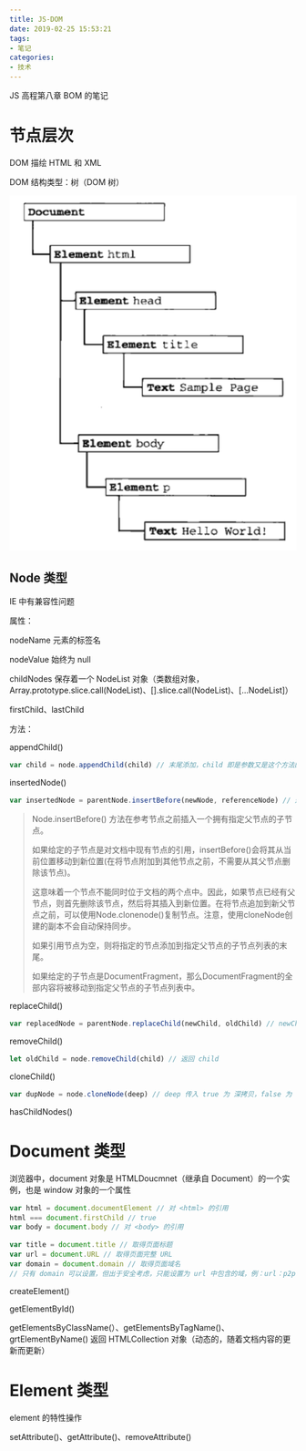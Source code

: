 ```yaml
---
title: JS-DOM
date: 2019-02-25 15:53:21
tags:
- 笔记
categories:
- 技术
---
```


JS 高程第八章 BOM 的笔记

<!-- more -->

# 节点层次

DOM 描绘 HTML 和 XML

DOM 结构类型：树（DOM 树）

![](./dom.png)

## Node 类型

IE 中有兼容性问题

属性：

nodeName 元素的标签名

nodeValue 始终为 null

childNodes 保存着一个 NodeList 对象（类数组对象，Array.prototype.slice.call(NodeList)、[].slice.call(NodeList)、[...NodeList]）

firstChild、lastChild

方法：

appendChild()

```js
var child = node.appendChild(child) // 末尾添加，child 即是参数又是这个方法的返回值
```

insertedNode()

```js
var insertedNode = parentNode.insertBefore(newNode, referenceNode) // 返回 newNode，referenceNode 为 null 时插到末尾
```

> Node.insertBefore() 方法在参考节点之前插入一个拥有指定父节点的子节点。
>
> 如果给定的子节点是对文档中现有节点的引用，insertBefore()会将其从当前位置移动到新位置(在将节点附加到其他节点之前，不需要从其父节点删除该节点)。
>
> 这意味着一个节点不能同时位于文档的两个点中。因此，如果节点已经有父节点，则首先删除该节点，然后将其插入到新位置。在将节点追加到新父节点之前，可以使用Node.clonenode()复制节点。注意，使用cloneNode创建的副本不会自动保持同步。
>
> 如果引用节点为空，则将指定的节点添加到指定父节点的子节点列表的末尾。
>
> 如果给定的子节点是DocumentFragment，那么DocumentFragment的全部内容将被移动到指定父节点的子节点列表中。

replaceChild()

```js
var replacedNode = parentNode.replaceChild(newChild, oldChild) // newChild 用来替换 oldChild 的新节点。如果该节点已经存在于DOM树中，则它会被从原始位置删除。返回 oldChild
```

removeChild()

```js
let oldChild = node.removeChild(child) // 返回 child
```

cloneChild()

```js
var dupNode = node.cloneNode(deep) // deep 传入 true 为 深拷贝，false 为 浅拷贝
```

hasChildNodes()

# Document 类型

浏览器中，document 对象是 HTMLDoucmnet（继承自 Document）的一个实例，也是 window 对象的一个属性

```js
var html = document.documentElement // 对 <html> 的引用
html === document.firstChild // true
var body = document.body // 对 <body> 的引用
```

```js
var title = document.title // 取得页面标题
var url = document.URL // 取得页面完整 URL
var domain = document.domain // 取得页面域名
// 只有 domain 可以设置，但出于安全考虑，只能设置为 url 中包含的域，例：url：p2p.wrox.com，domain 只能设为 wrox.com
```

createElement()

getElementById()

getElementsByClassName(）、getElementsByTagName()、grtElementByName() 返回 HTMLCollection 对象（动态的，随着文档内容的更新而更新）

# Element 类型

element 的特性操作

setAttribute()、getAttribute()、removeAttribute()

